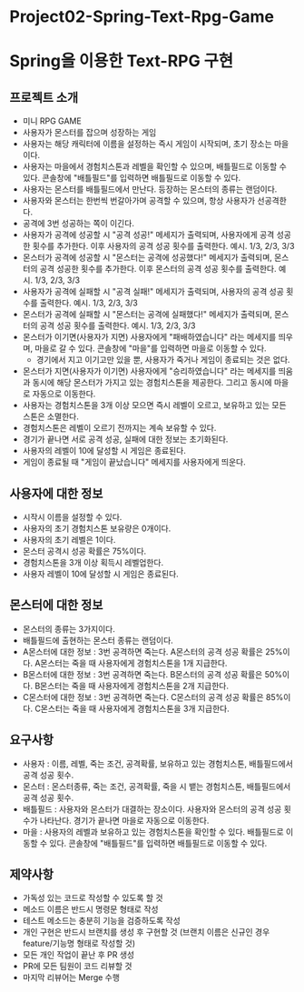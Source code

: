 # Project02-Spring-Text-Rpg-Game

# Spring을 이용한 Text-RPG 구현

## 프로젝트 소개
- 미니 RPG GAME
- 사용자가 몬스터를 잡으며 성장하는 게임
- 사용자는 해당 캐릭터에 이름을 설정하는 즉시 게임이 시작되며, 초기 장소는 마을이다.
- 사용자는 마을에서 경험치스톤과 레벨을 확인할 수 있으며, 배틀필드로 이동할 수 있다. 콘솔창에 "배틀필드"를 입력하면 배틀필드로 이동할 수 있다.
- 사용자는 몬스터를 배틀필드에서 만난다. 등장하는 몬스터의 종류는 랜덤이다.
- 사용자와 몬스터는 한번씩 번갈아가며 공격할 수 있으며, 항상 사용자가 선공격한다.
- 공격에 3번 성공하는 쪽이 이긴다.
- 사용자가 공격에 성공할 시 "공격 성공!" 메세지가 출력되며, 사용자에게 공격 성공한 횟수를 추가한다. 이후 사용자의 공격 성공 횟수를 출력한다. 예시. 1/3, 2/3, 3/3
- 몬스터가 공격에 성공할 시 "몬스터는 공격에 성공했다!" 메세지가 출력되며, 몬스터의 공격 성공한 횟수를 추가한다.  이후 몬스터의 공격 성공 횟수를 출력한다. 예시. 1/3, 2/3, 3/3
- 사용자가 공격에 실패할 시 "공격 실패!" 메세지가 출력되며, 사용자의 공격 성공 횟수를 출력한다. 예시. 1/3, 2/3, 3/3
- 몬스터가 공격에 실패할 시 "몬스터는 공격에 실패했다!" 메세지가 출력되며, 몬스터의 공격 성공 횟수를 출력한다. 예시. 1/3, 2/3, 3/3
- 몬스터가 이기면(사용자가 지면) 사용자에게 "패배하였습니다" 라는 메세지를 띄우며, 마을로 갈 수 있다. 콘솔창에 "마을"를 입력하면 마을로 이동할 수 있다.
    -  경기에서 지고 이기고만 있을 뿐, 사용자가 죽거나 게임이 종료되는 것은 없다.
- 몬스터가 지면(사용자가 이기면) 사용자에게 "승리하였습니다" 라는 메세지를 띄움과 동시에 해당 몬스터가 가지고 있는 경험치스톤을 제공한다. 그리고 동시에 마을로 자동으로 이동한다.
- 사용자는 경험치스톤을 3개 이상 모으면 즉시 레벨이 오르고, 보유하고 있는 모든 스톤은 소멸한다.
- 경험치스톤은 레벨이 오르기 전까지는 계속 보유할 수 있다.
- 경기가 끝나면 서로 공격 성공, 실패에 대한 정보는 초기화된다.
- 사용자의 레벨이 10에 달성할 시 게임은 종료된다.
- 게임이 종료될 때 "게임이 끝났습니다" 메세지를 사용자에게 띄운다.


## 사용자에 대한 정보
- 시작시 이름을 설정할 수 있다.
- 사용자의 초기 경험치스톤 보유량은 0개이다.
- 사용자의 초기 레벨은 1이다.
- 몬스터 공격시 성공 확률은 75%이다.
- 경험치스톤을 3개 이상 획득시 레벨업한다.
- 사용자 레벨이 10에 달성할 시 게임은 종료된다.


## 몬스터에 대한 정보
- 몬스터의 종류는 3가지이다.
- 배틀필드에 출현하는 몬스터 종류는 랜덤이다.
- A몬스터에 대한 정보 : 3번 공격하면 죽는다. A몬스터의 공격 성공 확률은 25%이다. A몬스터는 죽을 때 사용자에게 경험치스톤을 1개 지급한다.
- B몬스터에 대한 정보 : 3번 공격하면 죽는다. B몬스터의 공격 성공 확률은 50%이다. B몬스터는 죽을 때 사용자에게 경험치스톤을 2개 지급한다.
- C몬스터에 대한 정보 : 3번 공격하면 죽는다. C몬스터의 공격 성공 확률은 85%이다. C몬스터는 죽을 때 사용자에게 경험치스톤을 3개 지급한다.


## 요구사항
- 사용자 : 이름, 레벨, 죽는 조건, 공격확률, 보유하고 있는 경험치스톤, 배틀필드에서 공격 성공 횟수.
- 몬스터 : 몬스터종류, 죽는 조건, 공격확률, 죽을 시 뱉는 경험치스톤, 배틀필드에서 공격 성공 횟수.
- 배틀필드 : 사용자와 몬스터가 대결하는 장소이다. 사용자와 몬스터의 공격 성공 횟수가 나타난다. 경기가 끝나면 마을로 자동으로 이동한다.
- 마을 : 사용자의 레벨과 보유하고 있는 경험치스톤을 확인할 수 있다. 배틀필드로 이동할 수 있다. 콘솔창에 "배틀필드"를 입력하면 배틀필드로 이동할 수 있다.


## 제약사항
- 가독성 있는 코드로 작성할 수 있도록 할 것
- 메소드 이름은 반드시 명령문 형태로 작성
- 테스트 메소드는 충분히 기능을 검증하도록 작성
- 개인 구현은 반드시 브랜치를 생성 후 구현할 것
  (브랜치 이름은 신규인 경우 feature/기능명 형태로 작성할 것)
- 모든 개인 작업이 끝난 후 PR 생성
- PR에 모든 팀원이 코드 리뷰할 것
- 마지막 리뷰어는 Merge 수행
